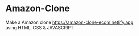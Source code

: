 # Amazon-Clone
Make a Amazon clone https://amazon-clone-ecom.netlify.app
<br>
using HTML, CSS & JAVASCRIPT.
